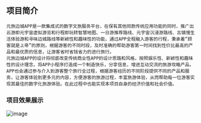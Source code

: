 ## 项目简介
    元旅边城APP是一款集成式的数字文旅服务平台，在保有其他同款传统应用功能的同时，推广出云游即元宇宙虚拟游览和行程即玩转智慧地图、一日游推荐路线、元宇宙沉浸游路线、古镇慢生活体验游和寻味边城路线等新颖性和趣味性的功能，通过APP全程融入游客的行程，秉承着“顾客就是上帝”的原则，根据游客的不同时段，及时准确的帮助游客第一时间找到性价比最高的产品和最优质的信息，让游客省时省钱省力的进行旅行。
    元旅边城APP的设计将彻底改变传统商业性APP的设计思路和风格，按照娱乐性、新颖性和趣味性的设计理念，将APP小程序打造成一个制造快乐，分享信息，增进互动交流的旅游攻略产品。APP也会通过参与介入到游客整个旅行全过程，根据游客经历的不同阶段提供不同的产品和服务，让游客体验到更多元的内容，方便游客的旅游过程，丰富旅游体验，从而帮助每一位游客实现其最佳的数字化旅游体验。在此过程中也能实现本项目自身的经济价值和社会价值。
### 项目效果展示
![image](https://github.com/lmasterf/Yuanlv-Biancheng/blob/lmasterf-patch-APPprint/APP%E6%95%88%E6%9E%9C%E5%9B%BE%E7%89%87/%E7%95%8C%E9%9D%A2/5deb0d4686d6ae2ad7d79abd6c95a49.jpg)
